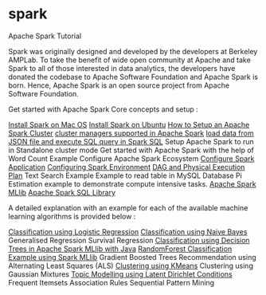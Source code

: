 # spark
Apache Spark Tutorial

Spark was originally designed and developed by the developers at Berkeley AMPLab. To take the benefit of wide open community at Apache and take Spark to all of those interested in data analytics, the developers have donated the codebase to Apache Software Foundation and Apache Spark is born. Hence, Apache Spark is an open source project from Apache Software Foundation.

Get started with Apache Spark Core concepts and setup :

[Install Spark on Mac OS](http://www.tutorialkart.com/apache-spark/how-to-install-spark-on-mac-os/)
[Install Spark on Ubuntu](http://www.tutorialkart.com/apache-spark/install-latest-apache-spark-on-ubuntu-16/)
[How to Setup an Apache Spark Cluster](http://www.tutorialkart.com/apache-spark/how-to-setup-an-apache-spark-cluster/)
[cluster managers supported in Apache Spark](http://www.tutorialkart.com/apache-spark/cluster-managers-supported-in-apache-spark/)
[load data from JSON file and execute SQL query in Spark SQL](http://www.tutorialkart.com/apache-spark/load-data-from-json-file-and-execute-sql-query/)
Setup Apache Spark to run in Standalone cluster mode
Get started with Apache Spark with the help of Word Count Example
Configure Apache Spark Ecosystem
[Configure Spark Application](http://www.tutorialkart.com/apache-spark/how-to-configure-apache-spark-application/)
[Configuring Spark Environment](http://www.tutorialkart.com/apache-spark/how-to-configure-apache-spark-ecosystem/)
[DAG and Physical Execution Plan](http://www.tutorialkart.com/apache-spark/dag-and-physical-execution-plan/)
Text Search Example
Example to read table in MySQL Database
Pi Estimation example to demonstrate compute intensive tasks.
[Apache Spark MLlib](http://www.tutorialkart.com/apache-spark/apache-spark-mllib-scalable-machine-learning-library/)
[Apache Spark SQL Library](http://www.tutorialkart.com/apache-spark/apache-spark-sql-library-features-architecture-examples/)

A detailed explanation with an example for each of the available machine learning algorithms is provided below :

[Classification using Logistic Regression](http://www.tutorialkart.com/apache-spark/classification-using-logistic-regression-in-apache-spark-mllib-with-java/)
[Classification using Naive Bayes](http://www.tutorialkart.com/apache-spark/classification-using-naive-bayes-in-apache-spark-mllib-with-java/)
Generalised Regression
Survival Regression
[Classification using Decision Trees in Apache Spark MLlib with Java](http://www.tutorialkart.com/apache-spark/classification-using-decision-trees-in-apache-spark-mllib-with-java/)
[RandomForest Classification Example using Spark MLlib](http://www.tutorialkart.com/apache-spark/randomforest-classification-example-using-spark-mllib/)
Gradient Boosted Trees
Recommendation using Alternating Least Squares (ALS)
[Clustering using KMeans](http://www.tutorialkart.com/apache-spark/kmeans-classification-using-spark-mllib-in-java/)
Clustering using Gaussian Mixtures
[Topic Modelling using Latent Dirichlet Conditions](http://www.tutorialkart.com/apache-spark/topic-modelling-using-latent-dirichlet-condition-in-apache-spark-mllib/)
Frequent Itemsets
Association Rules
Sequential Pattern Mining
